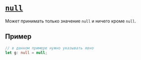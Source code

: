 # [`null`](../index.md)

Может принимать только значение `null` и ничего кроме `null`.

## Пример

```ts
// в данном примере нужно указывать явно
let g: null = null;
```
